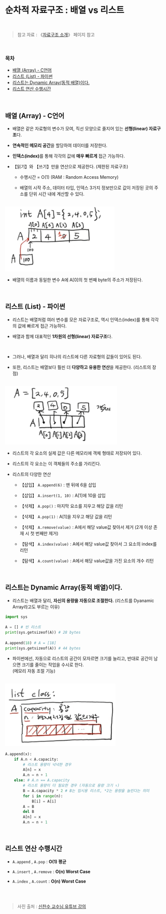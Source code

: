# 순차적 자료구조 : 배열 vs 리스트

<br/>

> 참고 자료 : 《<a href="https://github.com/SangYoonLee1231/TIL/blob/main/DataStructure/data_structure_introduction.md">자료구조 소개</a>》 페이지 참고

<br/>

### 목차

- <a href="">배열 (Array) - C언어</a>
- <a href="">리스트 (List) - 파이썬</a>
- <a href="">리스트는 Dynamic Array(동적 배열)이다.</a>
- <a href="">리스트 연산 수행시간</a>

<br/>

## 배열 (Array) - C언어

- 배열은 같은 자료형의 변수가 모여, 직선 모양으로 줄지어 있는 <strong>선형(linear) 자료구조</strong>다.

- <strong>연속적인 메모리 공간</strong>을 할당하여 데이터를 저장한다.

- <strong>인덱스(index)</strong>를 통해 각각의 값에 <strong>매우 빠르게</strong> 접근 가능하다.

- 【읽기】와 【쓰기】만을 연산으로 제공한다. (제한된 자료구조)

  - 수행시간 = O(1) (RAM : Random Access Memory)

  - 배열의 시작 주소, 데이터 타입, 인덱스 3가지 정보만으로 값이 저장된 곳의 주소를 단위 시간 내에 계산할 수 있다.

<br/>

<img src="img/array1.png">

- 배열의 이름과 동일한 변수 A에 A[0]의 첫 번째 byte의 주소가 저장된다.

<br/>

## 리스트 (List) - 파이썬

- 리스트는 배열처럼 여러 변수를 모은 자료구조로, 역시 인덱스(index)를 통해 각각의 값에 빠르게 접근 가능하다.

- 배열과 함께 대표적인 <strong>1차원의 선형(linear) 자료구조</strong>다.

<br/>

- 그러나, 배열과 달리 히나의 리스트에 다른 자료형의 값들이 있어도 된다.

- 또한, 리스트는 배열보다 훨씬 더 <strong>다양하고 유용한 연산</strong>을 제공한다. (리스트의 장점)

<br/>

<img src="img/list1.png">

- 리스트의 각 요소의 실제 값은 다른 메모리에 객체 형태로 저장되어 있다.

- 리스트의 각 요소는 이 객체들의 주소를 가리킨다.

- 리스트의 다양한 연산

  - 【삽입】 <code>A.append(6)</code> : 맨 뒤에 6을 삽입

  - 【삽입】 <code>A.insert(1, 10)</code> : A[1]에 10을 삽입

  - 【삭제】 <code>A.pop()</code> : 마지막 요소를 지우고 해당 값을 리턴

  - 【삭제】 <code>A.pop(1)</code> : A[1]을 지우고 해당 값을 리턴

  - 【삭제】 <code>A.remove(value)</code> : A에서 해당 value값 찾아서 제거 (2개 이상 존재 시 첫 번째만 제거)

  - 【탐색】 <code>A.index(value)</code> : A에서 해당 value값 찾아서 그 요소의 index를 리턴

  - 【탐색】 <code>A.count(value)</code> : A에서 해당 value값을 가진 요소의 개수 리턴

<br/>

## 리스트는 Dynamic Array(동적 배열)이다.

- 리스트는 배열과 달리, <strong>자신의 용량을 자동으로 조절한다.</strong> (리스트를 Dyanamic Array라고도 부르는 이유)

```python
import sys

A = [] # 빈 리스트
print(sys.getsizeof(A)) # 28 bytes

A.append(18) # A = [18]
print(sys.getsizeof(A)) # 44 bytes
```

- 파이썬에선, 자동으로 리스트의 공간이 모자르면 크기를 늘리고, 반대로 공간이 남으면 크기를 줄이는 작업을 수시로 한다.  
  (메모리 자동 조절 기능)

<br/>

<img src="img/list2.png">

```python
A.append(x):
    if A.n < A.capacity:
        # 리스트 용량이 넉넉한 경우
        A[n] = x
        A.n = n + 1
    else: # A.n == A.capacity
        # 리스트 용량이 더 필요한 경우 (자동으로 용량 크기 ↑)
        B = A.capacity * 2 # B는 임시용 리스트, *2는 용량을 늘린다는 의미
        for i in range(n):
            B[i] = A[i]
        A = B
        del B
        A[n] = x
        A.n = n + 1
```

<br/>

## 리스트 연산 수행시간

- <code>A.append</code> , <code>A.pop</code> : <strong>O(1) 평균</strong>

- <code>A.insert</code> , <code>A.remove</code> : <strong>O(n) Worst Case</strong>

- <code>A.index</code> , <code>A.count</code> : <strong>O(n) Worst Case</strong>

<br/><br/>

> 사진 출처 : <a href="https://youtu.be/Lqd8o7vL2Z8">신찬수 교수님 유튜브 강의</a>
